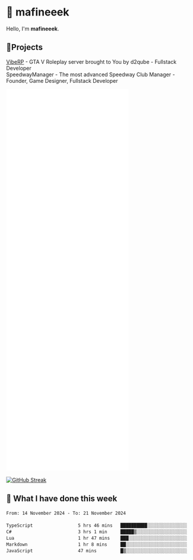 # 👋 mafineeek
Hello, I'm **mafineeek**.

## 📝Projects

[VibeRP](https://v-rp.pl) - GTA V Roleplay server brought to You by d2qube - Fullstack Developer<br/>
SpeedwayManager - The most advanced Speedway Club Manager - Founder, Game Designer, Fullstack Developer


![](./github-metrics.svg)

[![GitHub Streak](https://streak-stats.demolab.com/?user=mafineeek)](https://git.io/streak-stats)

## 📰 What I have done this week
<!--START_SECTION:waka-->

```txt
From: 14 November 2024 - To: 21 November 2024

TypeScript                 5 hrs 46 mins   ██████████░░░░░░░░░░░░░░░   39.80 %
C#                         3 hrs 1 min     █████▒░░░░░░░░░░░░░░░░░░░   20.83 %
Lua                        1 hr 47 mins    ███░░░░░░░░░░░░░░░░░░░░░░   12.33 %
Markdown                   1 hr 8 mins     ██░░░░░░░░░░░░░░░░░░░░░░░   07.91 %
JavaScript                 47 mins         █▒░░░░░░░░░░░░░░░░░░░░░░░   05.44 %
```

<!--END_SECTION:waka-->
